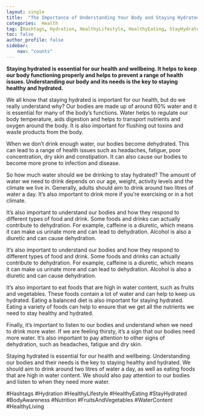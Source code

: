 ```yaml
---
layout: single
title:  "The Importance of Understanding Your Body and Staying Hydrated"
categories:  Health
tag: [Hashtags, Hydration, HealthyLifestyle, HealthyEating, StayHydrated, BodyAwareness, Nutrition, FruitsAndVegetables, WaterContent, HealthyLiving, ]
toc: false
author_profile: false
sidebar:
    nav: "counts"
---
```

    
**Staying hydrated is essential for our health and wellbeing. It helps to keep our body functioning properly and helps to prevent a range of health issues. Understanding our body and its needs is the key to staying healthy and hydrated.**

We all know that staying hydrated is important for our health, but do we really understand why? Our bodies are made up of around 60% water and it is essential for many of the body’s functions. Water helps to regulate our body temperature, aids digestion and helps to transport nutrients and oxygen around the body. It is also important for flushing out toxins and waste products from the body.

When we don’t drink enough water, our bodies become dehydrated. This can lead to a range of health issues such as headaches, fatigue, poor concentration, dry skin and constipation. It can also cause our bodies to become more prone to infection and disease.

So how much water should we be drinking to stay hydrated? The amount of water we need to drink depends on our age, weight, activity levels and the climate we live in. Generally, adults should aim to drink around two litres of water a day. It’s also important to drink more if you’re exercising or in a hot climate.

It’s also important to understand our bodies and how they respond to different types of food and drink. Some foods and drinks can actually contribute to dehydration. For example, caffeine is a diuretic, which means it can make us urinate more and can lead to dehydration. Alcohol is also a diuretic and can cause dehydration.

It’s also important to understand our bodies and how they respond to different types of food and drink. Some foods and drinks can actually contribute to dehydration. For example, caffeine is a diuretic, which means it can make us urinate more and can lead to dehydration. Alcohol is also a diuretic and can cause dehydration.

It’s also important to eat foods that are high in water content, such as fruits and vegetables. These foods contain a lot of water and can help to keep us hydrated. Eating a balanced diet is also important for staying hydrated. Eating a variety of foods can help to ensure that we get all the nutrients we need to stay healthy and hydrated.

Finally, it’s important to listen to our bodies and understand when we need to drink more water. If we are feeling thirsty, it’s a sign that our bodies need more water. It’s also important to pay attention to other signs of dehydration, such as headaches, fatigue and dry skin.

Staying hydrated is essential for our health and wellbeing. Understanding our bodies and their needs is the key to staying healthy and hydrated. We should aim to drink around two litres of water a day, as well as eating foods that are high in water content. We should also pay attention to our bodies and listen to when they need more water.

#Hashtags
#Hydration #HealthyLifestyle #HealthyEating #StayHydrated #BodyAwareness #Nutrition #FruitsAndVegetables #WaterContent #HealthyLiving